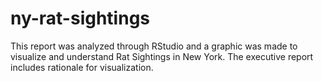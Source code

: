 # ny-rat-sightings

This report was analyzed through RStudio and a graphic was made to visualize and understand Rat Sightings in New York. The executive report includes rationale for visualization.
